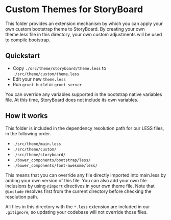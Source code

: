 # Custom Themes for StoryBoard
This folder provides an extension mechanism by which you can apply your own
custom bootstrap theme to StoryBoard. By creating your own theme.less file in
this directory, your own custom adjustments will be used to compile bootstrap.

## Quickstart
*  Copy `./src/theme/storyboard/theme.less` to `./src/theme/custom/theme.less`
*  Edit your new `theme.less`
*  Run `grunt build` or `grunt server`

You can override any variables supported in the bootstrap native variables file.
 At this time, StoryBoard does not include its own variables.

## How it works

This folder is included in the dependency resolution path for our LESS files, in
 the following order.

* `./src/theme/main.less`
* `./src/theme/custom/`
* `./src/theme/storyboard/`
* `./bower_components/bootstrap/less/`
* `./bower_components/font-awesome/less/`

This means that you can override any file directly imported into main.less by
adding your own version of this file. You can also add your own file inclusions
by using `@import` directives in your own theme file. Note that `@include`
resolves first from the current directory before checking the resolution path.

All files in this directory with the `*.less` extension are included in our
`.gitignore`, so updating your codebase will not override those files.

